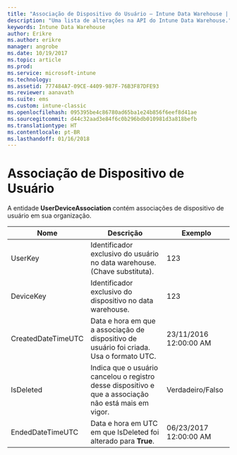 ```yaml
---
title: "Associação de Dispositivo do Usuário – Intune Data Warehouse | Microsoft Docs"
description: "Uma lista de alterações na API do Intune Data Warehouse."
keywords: Intune Data Warehouse
author: Erikre
ms.author: erikre
manager: angrobe
ms.date: 10/19/2017
ms.topic: article
ms.prod: 
ms.service: microsoft-intune
ms.technology: 
ms.assetid: 777484A7-09CE-4409-987F-76B3F87DFE93
ms.reviewer: aanavath
ms.suite: ems
ms.custom: intune-classic
ms.openlocfilehash: 095395be4c86780ad65ba1e24b856f6eef8d41ae
ms.sourcegitcommit: d44c32aad3e84f6c0b296bdb010981d3a818befb
ms.translationtype: HT
ms.contentlocale: pt-BR
ms.lasthandoff: 01/16/2018
---
```

# <a name="user-device-association"></a>Associação de Dispositivo de Usuário

A entidade **UserDeviceAssociation** contém associações de dispositivo de usuário em sua organização.

| Nome               | Descrição                                                                                      | Exemplo                |
|--------------------|--------------------------------------------------------------------------------------------------|------------------------|
| UserKey            | Identificador exclusivo do usuário no data warehouse. (Chave substituta).                              | 123                    |
| DeviceKey          | Identificador exclusivo do dispositivo no data warehouse.                                            | 123                    |
| CreatedDateTimeUTC | Data e hora em que a associação de dispositivo de usuário foi criada. Usa o formato UTC.                                | 23/11/2016 12:00:00 AM |
| IsDeleted          | Indica que o usuário cancelou o registro desse dispositivo e que a associação não está mais em vigor. | Verdadeiro/Falso             |
| EndedDateTimeUTC   | Data e hora em UTC em que IsDeleted foi alterado para **True**.                                              | 06/23/2017 12:00:00 AM |
